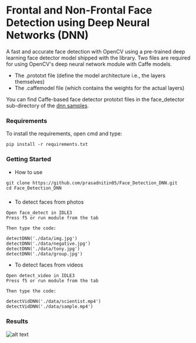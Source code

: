 # Frontal and Non-Frontal Face Detection using Deep Neural Networks (DNN)

A fast and accurate face detection with OpenCV using a pre-trained deep learning face detector model shipped with the library. Two files are required for using OpenCV's deep neural network module with Caffe models.

- The .prototxt file (define the model architecture i.e., the layers themselves)
- The .caffemodel file (which contains the weights for the actual layers)

You can find Caffe-based face detector prototxt files in the face_detector sub-directory of the [dnn samples](https://github.com/opencv/opencv/tree/master/samples/dnn).

### Requirements

To install the requirements, open cmd and type:

```
pip install -r requirements.txt
```

### Getting Started

- How to use
```
git clone https://github.com/prasadnitin05/Face_Detection_DNN.git
cd Face_Detection_DNN
```

### 

- To detect faces from photos 
 
 ```
 Open face_detect in IDLE3
 Press f5 or run module from the tab
 
 Then type the code:
 
detectDNN('./data/img.jpg')
detectDNN('./data/negative.jpg')
detectDNN('./data/tony.jpg')
detectDNN('./data/group.jpg')
 ```

- To detect faces from videos
 
 ```
 Open detect_video in IDLE3
 Press f5 or run module from the tab
 
 Then type the code:
 
detectVidDNN('./data/scientist.mp4')
detectVidDNN('./data/sample.mp4')
 ```

### Results 

![alt text](https://github.com/prasadnitin05/Face_Detection_DNN/results/fig1.png?raw=true)

